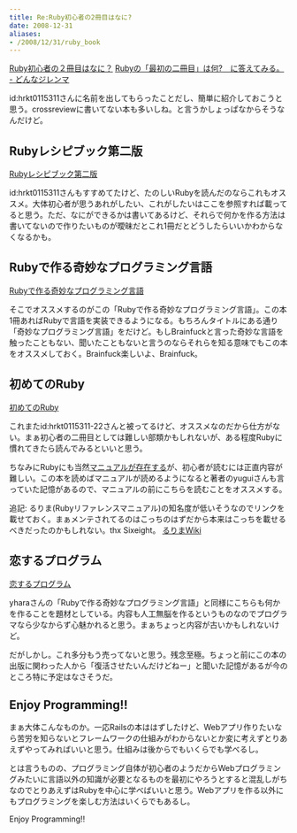 ```yaml
---
title: Re:Ruby初心者の2冊目はなに?
date: 2008-12-31
aliases:
- /2008/12/31/ruby_book
---
```

<a href="http://anond.hatelabo.jp/20081230213406">Ruby初心者の２冊目はなに？</a>
<a href="http://d.hatena.ne.jp/z/20081231/1230650467">Rubyの「最初の二冊目」は何?　に答えてみる。 - どんなジレンマ</a>

id:hrkt0115311さんに名前を出してもらったことだし、簡単に紹介しておこうと思う。crossreviewに書いてない本も多いしね。と言うかしょっぱなからそうなんだけど。

<h2>Rubyレシピブック第二版</h2>
<a href="http://www.amazon.co.jp/o/ASIN/4797340045/2004-05-22">Rubyレシピブック第二版</a>

id:hrkt0115311さんもすすめてたけど、たのしいRubyを読んだのならこれもオススメ。大体初心者が思うあれがしたい、これがしたいはここを参照すれば載ってると思う。ただ、なにができるかは書いてあるけど、それらで何かを作る方法は書いてないので作りたいものが曖昧だとこれ1冊だとどうしたらいいかわからなくなるかも。

<h2>Rubyで作る奇妙なプログラミング言語</h2>
<a href="http://www.amazon.co.jp/o/ASIN/4839927847/2004-05-22">Rubyで作る奇妙なプログラミング言語</a>

そこでオススメするのがこの「Rubyで作る奇妙なプログラミング言語」。この本1冊あればRubyで言語を実装できるようになる。もちろんタイトルにある通り「奇妙なプログラミング言語」をだけど。もしBrainfuckと言った奇妙な言語を触ったこともない、聞いたこともないと言うのならそれらを知る意味でもこの本をオススメしておく。Brainfuck楽しいよ、Brainfuck。

<h2>初めてのRuby</h2>
<a href="http://www.amazon.co.jp/exec/obidos/ASIN/4873113679/2004-5-22/">初めてのRuby</a>

これまたid:hrkt0115311-22さんと被ってるけど、オススメなのだから仕方がない。まぁ初心者の二冊目としては難しい部類かもしれないが、ある程度Rubyに慣れてきたら読んでみるといいと思う。

ちなみにRubyにも当然<a href="http://www.ruby-lang.org/ja/man/html/index.html">マニュアルが存在する</a>が、初心者が読むには正直内容が難しい。この本を読めばマニュアルが読めるようになると著者のyuguiさんも言っていた記憶があるので、マニュアルの前にこちらを読むことをオススメする。

追記: るりま(Rubyリファレンスマニュアル)の知名度が低いそうなのでリンクを載せておく。まぁメンテされてるのはこっちのはずだから本来はこっちを載せるべきだったのかもしれない。thx Sixeight。
<a href="http://doc.loveruby.net/wiki/">るりまWiki</a>

<h2>恋するプログラム</h2>
<a href="http://www.amazon.co.jp/o/ASIN/4839917299/2004-05-22">恋するプログラム</a>

yharaさんの「Rubyで作る奇妙なプログラミング言語」と同様にこちらも何かを作ることを題材としている。内容も人工無脳を作るというものなのでプログラマなら少なからず心魅かれると思う。まぁちょっと内容が古いかもしれないけど。

だがしかし。これ多分もう売ってないと思う。残念至極。ちょっと前にこの本の出版に関わった人から「復活させたいんだけどねー」と聞いた記憶があるが今のところ特に予定はなさそうだ。

<h2>Enjoy Programming!!</h2>

まぁ大体こんなものか。一応Railsの本ははずしたけど、Webアプリ作りたいなら苦労を知らないとフレームワークの仕組みがわからないとか変に考えずとりあえずやってみればいいと思う。仕組みは後からでもいくらでも学べるし。

とは言うものの、プログラミング自体が初心者のようだからWebプログラミングみたいに言語以外の知識が必要となるものを最初にやろうとすると混乱しがちなのでとりあえずはRubyを中心に学べばいいと思う。Webアプリを作る以外にもプログラミングを楽しむ方法はいくらでもあるし。

Enjoy Programming!!
